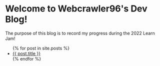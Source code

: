 # Welcome to Webcrawler96's Dev Blog!
The purpose of this blog is to record my progress during the 2022 Learn Jam!

<ul>
  {% for post in site.posts %}
    <li>
      <a href="{{ 'www.github.xyz' }}">{{ post.title }}</a>
    </li>
  {% endfor %}
</ul>
